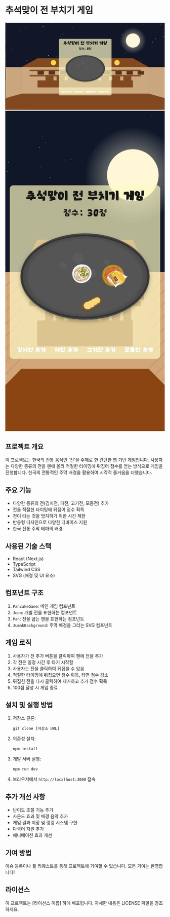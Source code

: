 # 추석맞이 전 부치기 게임

![게임 스크린샷](./public/pc-screenshot.png)
![게임 스크린샷](./public/mobile-screenshot.jpeg)

## 프로젝트 개요
이 프로젝트는 한국의 전통 음식인 '전'을 주제로 한 간단한 웹 기반 게임입니다. 사용자는 다양한 종류의 전을 팬에 올려 적절한 타이밍에 뒤집어 점수를 얻는 방식으로 게임을 진행합니다. 한국의 전통적인 주막 배경을 활용하여 시각적 즐거움을 더했습니다.

## 주요 기능
- 다양한 종류의 전(김치전, 파전, 고기전, 모듬전) 추가
- 전을 적절한 타이밍에 뒤집어 점수 획득
- 전이 타는 것을 방지하기 위한 시간 제한
- 반응형 디자인으로 다양한 디바이스 지원
- 한국 전통 주막 테마의 배경

## 사용된 기술 스택
- React (Next.js)
- TypeScript
- Tailwind CSS
- SVG (배경 및 UI 요소)

## 컴포넌트 구조
1. `PancakeGame`: 메인 게임 컴포넌트
2. `Jeon`: 개별 전을 표현하는 컴포넌트
3. `Pan`: 전을 굽는 팬을 표현하는 컴포넌트
4. `JumakBackground`: 주막 배경을 그리는 SVG 컴포넌트

## 게임 로직
1. 사용자가 전 추가 버튼을 클릭하여 팬에 전을 추가
2. 각 전은 일정 시간 후 타기 시작함
3. 사용자는 전을 클릭하여 뒤집을 수 있음
4. 적절한 타이밍에 뒤집으면 점수 획득, 타면 점수 감소
5. 뒤집힌 전을 다시 클릭하여 제거하고 추가 점수 획득
6. 100점 달성 시 게임 종료


## 설치 및 실행 방법
1. 저장소 클론:
   ```
   git clone [저장소 URL]
   ```
2. 의존성 설치:
   ```
   npm install
   ```
3. 개발 서버 실행:
   ```
   npm run dev
   ```
4. 브라우저에서 `http://localhost:3000` 접속

## 추가 개선 사항
- 난이도 조절 기능 추가
- 사운드 효과 및 배경 음악 추가
- 게임 결과 저장 및 랭킹 시스템 구현
- 다국어 지원 추가
- 애니메이션 효과 개선

## 기여 방법
이슈 등록이나 풀 리퀘스트를 통해 프로젝트에 기여할 수 있습니다. 모든 기여는 환영합니다!

## 라이선스
이 프로젝트는 [라이선스 이름] 하에 배포됩니다. 자세한 내용은 LICENSE 파일을 참조하세요.

